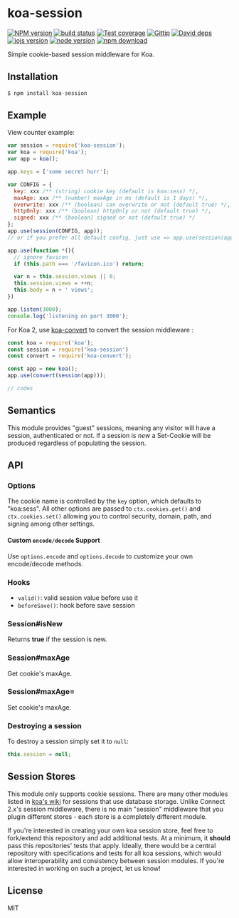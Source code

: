 # koa-session

[![NPM version][npm-image]][npm-url]
[![build status][travis-image]][travis-url]
[![Test coverage][coveralls-image]][coveralls-url]
[![Gittip][gittip-image]][gittip-url]
[![David deps][david-image]][david-url]
[![iojs version][iojs-image]][iojs-url]
[![node version][node-image]][node-url]
[![npm download][download-image]][download-url]

[npm-image]: https://img.shields.io/npm/v/koa-session.svg?style=flat-square
[npm-url]: https://npmjs.org/package/koa-session
[travis-image]: https://img.shields.io/travis/koajs/session.svg?style=flat-square
[travis-url]: https://travis-ci.org/koajs/session
[coveralls-image]: https://img.shields.io/coveralls/koajs/session.svg?style=flat-square
[coveralls-url]: https://coveralls.io/r/koajs/session?branch=master
[gittip-image]: https://img.shields.io/gittip/fengmk2.svg?style=flat-square
[gittip-url]: https://www.gittip.com/fengmk2/
[david-image]: https://img.shields.io/david/koajs/session.svg?style=flat-square
[david-url]: https://david-dm.org/koajs/session
[iojs-image]: https://img.shields.io/badge/io.js-%3E=_1.0-yellow.svg?style=flat-square
[iojs-url]: http://iojs.org/
[node-image]: https://img.shields.io/badge/node.js-%3E=_0.12-green.svg?style=flat-square
[node-url]: http://nodejs.org/download/
[download-image]: https://img.shields.io/npm/dm/koa-session.svg?style=flat-square
[download-url]: https://npmjs.org/package/koa-session

 Simple cookie-based session middleware for Koa.

## Installation

```js
$ npm install koa-session
```

## Example

  View counter example:

```js
var session = require('koa-session');
var koa = require('koa');
var app = koa();

app.keys = ['some secret hurr'];

var CONFIG = {
  key: xxx /** (string) cookie key (default is koa:sess) */,
  maxAge: xxx /** (number) maxAge in ms (default is 1 days) */,
  overwrite: xxx /** (boolean) can overwrite or not (default true) */,
  httpOnly: xxx /** (boolean) httpOnly or not (default true) */,
  signed: xxx /** (boolean) signed or not (default true) */
};
app.use(session(CONFIG, app));
// or if you prefer all default config, just use => app.use(session(app));

app.use(function *(){
  // ignore favicon
  if (this.path === '/favicon.ico') return;

  var n = this.session.views || 0;
  this.session.views = ++n;
  this.body = n + ' views';
})

app.listen(3000);
console.log('listening on port 3000');
```
For Koa 2, use [koa-convert](https://github.com/gyson/koa-convert) to convert the session middleware :

```js
const koa = require('koa');
const session = require('koa-session')
const convert = require('koa-convert');

const app = new koa();
app.use(convert(session(app)));

// codes
```

## Semantics

  This module provides "guest" sessions, meaning any visitor will have a session,
  authenticated or not. If a session is _new_ a Set-Cookie will be produced regardless
  of populating the session.

## API

### Options

  The cookie name is controlled by the `key` option, which defaults
  to "koa:sess". All other options are passed to `ctx.cookies.get()` and
  `ctx.cookies.set()` allowing you to control security, domain, path,
  and signing among other settings.

#### Custom `encode/decode` Support

  Use `options.encode` and `options.decode` to customize your own encode/decode methods.

### Hooks

  - `valid()`: valid session value before use it
  - `beforeSave()`: hook before save session

### Session#isNew

  Returns __true__ if the session is new.

### Session#maxAge

  Get cookie's maxAge.

### Session#maxAge=

  Set cookie's maxAge.

### Destroying a session

  To destroy a session simply set it to `null`:

```js
this.session = null;
```

## Session Stores

  This module only supports cookie sessions. There are many other modules listed in [koa's wiki](https://github.com/koajs/koa/wiki#wiki-sessions) for sessions that use database storage. Unlike Connect 2.x's session middleware, there is no main "session" middleware that you plugin different stores - each store is a completely different module.

  If you're interested in creating your own koa session store, feel free to fork/extend this repository and add additional tests. At a minimum, it __should__ pass this repositories' tests that apply. Ideally, there would be a central repository with specifications and tests for all koa sessions, which would allow interoperability and consistency between session modules. If you're interested in working on such a project, let us know!

## License

  MIT
